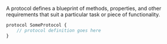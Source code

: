 A protocol defines a blueprint of methods, properties, and other requirements that suit a particular task or piece of functionality.
```js
protocol SomeProtocol {
    // protocol definition goes here
}
```